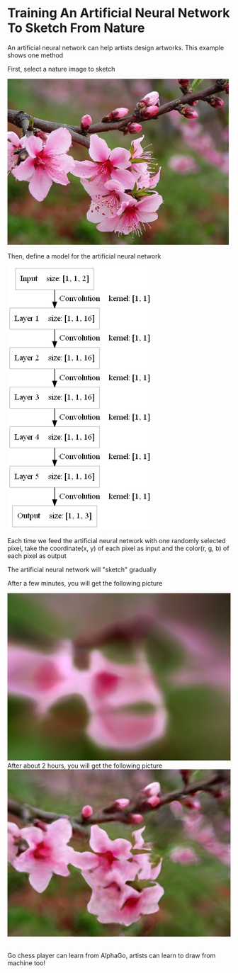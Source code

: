 Training An Artificial Neural Network To Sketch From Nature
====

An artificial neural network can help artists design artworks. This example shows one method

First, select a nature image to sketch
<div><img src="files/peach_blossom.jpg" style="max-width:500px" /></div>

Then, define a model for the artificial neural network
<div><img src="files/model.png" /></div>

Each time we feed the artificial neural network with one randomly selected pixel, take the coordinate(x, y) of each pixel as input and 
the color(r, g, b) of each pixel as output

The artificial neural network will "sketch" gradually

After a few minutes, you will get the following picture
<div><img src="files/_img_start.png" max-width="500px" /></div>
After about 2 hours, you will get the following picture
<div><img src="files/_img.png" max-width="500px" /></div>
<br>

Go chess player can learn from AlphaGo, artists can learn to draw from machine too!
